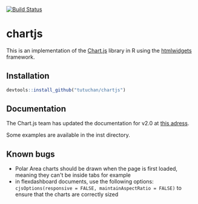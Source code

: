 [![Build Status](https://travis-ci.org/Tutuchan/chartjs.svg)](https://travis-ci.org/Tutuchan/chartjs)

# chartjs

This is an implementation of the [Chart.js](http://www.chartjs.org/) library in R using the [htmlwidgets](https://github.com/ramnathv/htmlwidgets) framework.


## Installation

```r
devtools::install_github("tutuchan/chartjs")
```

## Documentation

The Chart.js team has updated the documentation for v2.0 at [this adress](http://www.chartjs.org/docs/).

Some examples are available in the inst directory.

## Known bugs

+ Polar Area charts should be drawn when the page is first loaded, meaning they can't be inside tabs for example
+ in flexdashboard documents, use the following options: `cjsOptions(responsive = FALSE, maintainAspectRatio = FALSE)` to ensure that the charts are correctly sized 